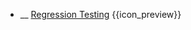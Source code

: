 * __ [Regression Testing]({{baseUrl}}/testing/testingTypes/regressionTesting) <trigger for="pop:testing-regressionTesting-preview">{{icon_preview}}</trigger>

<popover id="pop:testing-regressionTesting-preview" header="{{icon_preview}} Regression Testing" placement="right">
  <div slot="content">
    <include src=".\preview.md" />
  </div>
</popover>
